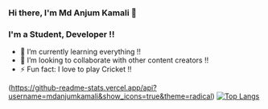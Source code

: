 ### Hi there, I'm Md Anjum Kamali 👋


### I'm a Student, Developer !!
- 🌱 I’m currently learning everything !!
- 👯 I’m looking to collaborate with other content creators !!
- ⚡ Fun fact: I love to play Cricket !!

(https://github-readme-stats.vercel.app/api?username=mdanjumkamali&show_icons=true&theme=radical)
[![Top Langs](https://github-readme-stats.vercel.app/api/top-langs/?username=mdanjumkamali&layout=compact)](https://github.com/anuraghazra/github-readme-stats)

 


 
